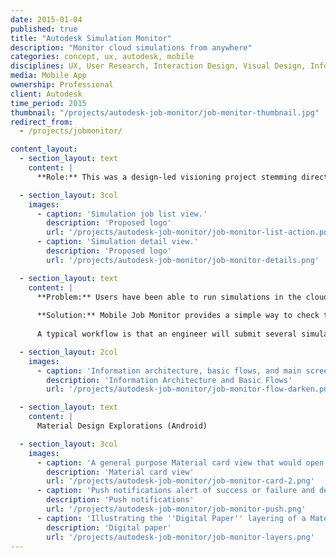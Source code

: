 ```yaml
---
date: 2015-01-04
published: true
title: "Autodesk Simulation Monitor"
description: "Monitor cloud simulations from anywhere"
categories: concept, ux, autodesk, mobile
disciplines: UX, User Research, Interaction Design, Visual Design, Information Architecture
media: Mobile App
ownership: Professional
client: Autodesk
time_period: 2015
thumbnail: "/projects/autodesk-job-monitor/job-monitor-thumbnail.jpg"
redirect_from: 
  - /projects/jobmonitor/

content_layout:
  - section_layout: text
    content: |
      **Role:** This was a design-led visioning project stemming directly from user feedback and journey mapping observations. I designed the workflow, created mockups, and built a simple prototype in conjunction with an Android development course I was taking. (The app read static data rather than live via API, and was never productized.)

  - section_layout: 3col
    images:
      - caption: 'Simulation job list view.'
        description: 'Proposed logo'
        url: '/projects/autodesk-job-monitor/job-monitor-list-action.png'
      - caption: 'Simulation detail view.'
        description: 'Proposed logo'
        url: '/projects/autodesk-job-monitor/job-monitor-details.png'

  - section_layout: text
    content: |
      **Problem:** Users have been able to run simulations in the cloud using Autodesk Simulation 360 since 2012. There has been an inherent limitation that these simulation jobs can only be monitored and managed from the source machine—often a desktop engineering computer that remains in the office.
      
      **Solution:** Mobile Job Monitor provides a simple way to check the progress and status of cloud simulations, which may take hours or sometimes even days to complete. 
      
      A typical workflow is that an engineer will submit several simulation jobs to solve in the afternoon before leaving the office, and will want to monitor them that evening as they run. If something unexpected occurs they could often make a quick fix, resubmit the job, and still have results in the morning.

  - section_layout: 2col
    images:
      - caption: 'Information architecture, basic flows, and main screens.'
        description: 'Information Architecture and Basic Flows'
        url: '/projects/autodesk-job-monitor/job-monitor-flow-darken.png'

  - section_layout: text
    content: |
      Material Design Explorations (Android)  

  - section_layout: 3col
    images:
      - caption: 'A general purpose Material card view that would open the simulation in Autodesk 360'
        description: 'Material card view'
        url: '/projects/autodesk-job-monitor/job-monitor-card-2.png'
      - caption: 'Push notifications alert of success or failure and deep link into the app'
        description: 'Push notifications'
        url: '/projects/autodesk-job-monitor/job-monitor-push.png'
      - caption: 'Illustrating the ''Digital Paper'' layering of a Material app'
        description: 'Digital paper'
        url: '/projects/autodesk-job-monitor/job-monitor-layers.png'
---
```

